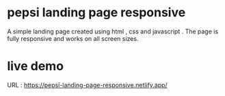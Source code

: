 # pepsi landing page responsive
A simple landing page created using html , css and javascript .
The page is fully responsive and works on all screen sizes.
# live demo
URL : https://pepsi-landing-page-responsive.netlify.app/
